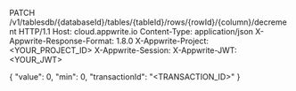PATCH /v1/tablesdb/{databaseId}/tables/{tableId}/rows/{rowId}/{column}/decrement HTTP/1.1
Host: cloud.appwrite.io
Content-Type: application/json
X-Appwrite-Response-Format: 1.8.0
X-Appwrite-Project: <YOUR_PROJECT_ID>
X-Appwrite-Session: 
X-Appwrite-JWT: <YOUR_JWT>

{
  "value": 0,
  "min": 0,
  "transactionId": "<TRANSACTION_ID>"
}
